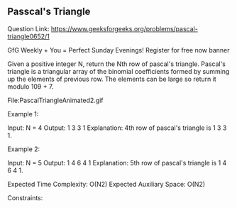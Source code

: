 ## Passcal's Triangle 

Question Link: https://www.geeksforgeeks.org/problems/pascal-triangle0652/1

GfG Weekly + You = Perfect Sunday Evenings!
Register for free now banner

Given a positive integer N, return the Nth row of pascal's triangle.
Pascal's triangle is a triangular array of the binomial coefficients formed by summing up the elements of previous row.
The elements can be large so return it modulo 109 + 7.

File:PascalTriangleAnimated2.gif

Example 1:

Input:
N = 4
Output: 
1 3 3 1
Explanation: 
4th row of pascal's triangle is 1 3 3 1.

Example 2:

Input:
N = 5
Output: 
1 4 6 4 1
Explanation: 
5th row of pascal's triangle is 1 4 6 4 1.

Expected Time Complexity: O(N2)
Expected Auxiliary Space: O(N2)

Constraints: